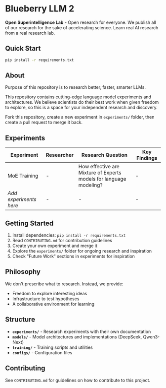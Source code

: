 # Blueberry LLM 2

**Open Superintelligence Lab** - Open research for everyone. We publish all of our research for the sake of accelerating science. Learn real AI research from a real research lab.

## Quick Start

```bash
pip install -r requirements.txt
```

## About

Purpose of this repository is to research better, faster, smarter LLMs.

This repository contains cutting-edge language model experiments and architectures. We believe scientists do their best work when given freedom to explore, so this is a space for your independent research and discovery.

Fork this repository, create a new experiment in `experiments/` folder, then create a pull request to merge it back.

## Experiments

| Experiment | Researcher | Research Question | Key Findings |
|------------|-----------|-------------------|--------------|
| MoE Training | - | How effective are Mixture of Experts models for language modeling? | - |
| *Add experiments here* | - | - | - |

## Getting Started

1. Install dependencies: `pip install -r requirements.txt`
2. Read `CONTRIBUTING.md` for contribution guidelines
3. Create your own experiment and merge it
4. Explore the `experiments/` folder for ongoing research and inspiration
5. Check "Future Work" sections in experiments for inspiration

## Philosophy

We don't prescribe what to research. Instead, we provide:
- Freedom to explore interesting ideas
- Infrastructure to test hypotheses
- A collaborative environment for learning

## Structure

- **`experiments/`** - Research experiments with their own documentation
- **`models/`** - Model architectures and implementations (DeepSeek, Qwen3-Next)
- **`training/`** - Training scripts and utilities
- **`configs/`** - Configuration files

## Contributing

See `CONTRIBUTING.md` for guidelines on how to contribute to this project.